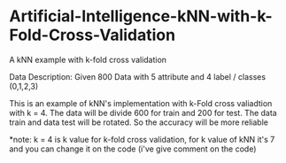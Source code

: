 # Artificial-Intelligence-kNN-with-k-Fold-Cross-Validation
A kNN example with k-fold cross validation

Data Description: Given 800 Data with 5 attribute and 4 label / classes (0,1,2,3)

This is an example of kNN's implementation with k-Fold cross valiadtion with k = 4. The data will be divide 600 for train and 200 for test. The data train and data test will be rotated. So the accuracy will be more reliable

*note: k = 4 is k value for k-fold cross validation, for k value of kNN it's 7 and you can change it on the code (i've give comment on the code)
